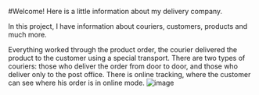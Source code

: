 #Welcome! Here is a little information about my delivery company.

In this project, I have information about couriers, customers, products and much more.

Everything worked through the product order, the courier delivered the product to the customer using a special transport. There are two types of couriers: those who deliver the order from door to door, and those who deliver only to the post office.
There is online tracking, where the customer can see where his order is in online mode. 
![image](https://user-images.githubusercontent.com/78254405/144719311-cef7e352-59ee-4a8c-ae5e-f857d239172f.png)

